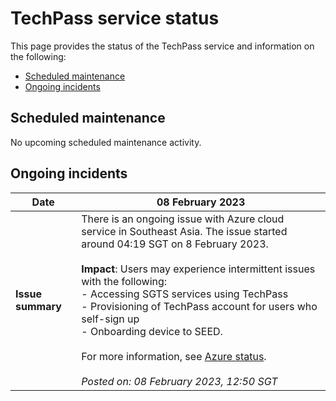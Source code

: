 # TechPass service status
This page provides the status of the TechPass service and information on the following:
- [Scheduled maintenance](#scheduled-maintenance)
- [Ongoing incidents](#ongoing-incidents)
<!--- [Previous incidents](#previous-incidents)-->

## Scheduled maintenance

No upcoming scheduled maintenance activity.

## Ongoing incidents

| Date | 08 February 2023 |
| ------ | ------- |
| **Issue summary** | There is an ongoing issue with Azure cloud service in Southeast Asia. The issue started around 04:19 SGT on 8 February 2023.<br><br>**Impact**: Users may experience intermittent issues with the following:<br>- Accessing SGTS services using TechPass<br>- Provisioning of TechPass account for users who self-sign up<br>- Onboarding device to SEED. <br><br>For more information, see [Azure status](https://status.azure.com/en-gb/status).<br><br>*Posted on: 08 February 2023, 12:50 SGT*  |


<!--## Previous incidents
-->
